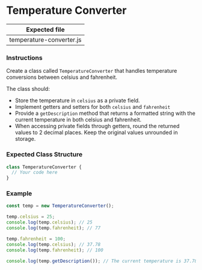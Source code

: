 # Temperature Converter

| Expected file            |
| ------------------------ |
| temperature-converter.js |

### Instructions

Create a class called `TemperatureConverter` that handles temperature conversions between celsius and fahrenheit.

The class should:

- Store the temperature in `celsius` as a private field.
- Implement getters and setters for both `celsius` and `fahrenheit`
- Provide a `getDescription` method that returns a formatted string with the current temperature in both celsius and fahrenheit.
- When accessing private fields through getters, round the returned values to 2 decimal places. Keep the original values unrounded in storage.

### Expected Class Structure

```js
class TemperatureConverter {
  // Your code here
}
```

### Example

```js
const temp = new TemperatureConverter();

temp.celsius = 25;
console.log(temp.celsius); // 25
console.log(temp.fahrenheit); // 77

temp.fahrenheit = 100;
console.log(temp.celsius); // 37.78
console.log(temp.fahrenheit); // 100

console.log(temp.getDescription()); // The current temperature is 37.78°C (100°F)
```
